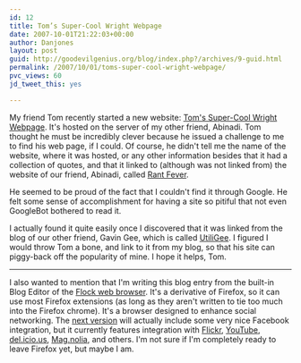 ```yaml
---
id: 12
title: Tom’s Super-Cool Wright Webpage
date: 2007-10-01T21:22:03+00:00
author: Danjones
layout: post
guid: http://goodevilgenius.org/blog/index.php?/archives/9-guid.html
permalink: /2007/10/01/toms-super-cool-wright-webpage/
pvc_views: 60
jd_tweet_this: yes

---
```

My friend Tom recently started a new website: [Tom's Super-Cool Wright Webpage](http://superman.ayerdis.com/). It's hosted on the server of my other friend, Abinadi. Tom thought he must be incredibly clever because he issued a challenge to me to find his web page, if I could. Of course, he didn't tell me the name of the website, where it was hosted, or any other information besides that it had a collection of quotes, and that it linked to (although was not linked from) the website of our friend, Abinadi, called [Rant Fever](http://www.ayerdis.com/rants.php).

He seemed to be proud of the fact that I couldn't find it through Google. He felt some sense of accomplishment for having a site so pitiful that not even GoogleBot bothered to read it.

I actually found it quite easily once I discovered that it was linked from the blog of our other friend, Gavin Gee, which is called [UtiliGee](http://gavingee.blogspot.com). I figured I would throw Tom a bone, and link to it from my blog, so that his site can piggy-back off the popularity of mine. I hope it helps, Tom.

***

I also wanted to mention that I'm writing this blog entry from the built-in Blog Editor of the [Flock web browser](http://www.flock.com/). It's a derivative of Firefox, so it can use most Firefox extensions (as long as they aren't written to tie too much into the Firefox chrome). It's a browser designed to enhance social networking. The [next version](http://flock.com/privatebeta/) will actually include some very nice Facebook integration, but it currently features integration with [Flickr](http://flickr.com), [YouTube](http://www.youtube.com), [del.icio.us](http://del.icio.us), [Mag.nolia](http://ma.gnolia.com/), and others. I'm not sure if I'm completely ready to leave Firefox yet, but maybe I am.
